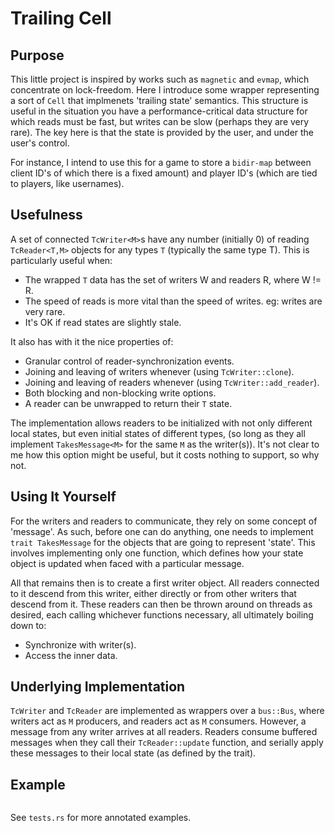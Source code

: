 # Trailing Cell

## Purpose
This little project is inspired by works such as `magnetic` and `evmap`, which concentrate on lock-freedom. Here I introduce some wrapper representing a sort of `Cell` that implmenets 'trailing state' semantics. This structure is useful in the situation you have a performance-critical data structure for which reads must be fast, but writes can be slow (perhaps they are very rare). The key here is that the state is provided by the user, and under the user's control.

For instance, I intend to use this for a game to store a `bidir-map` between client ID's of which there is a fixed amount) and player ID's (which are tied to players, like usernames).

## Usefulness

A set of connected `TcWriter<M>`s have any number (initially 0) of reading
`TcReader<T,M>` objects for any types `T` (typically the same type T).
This is particularly useful when:
 * The wrapped `T` data has the set of writers W and readers R, where W != R.
 * The speed of reads is more vital than the speed of writes.
      eg: writes are very rare.
 * It's OK if read states are slightly stale.
 
It also has with it the nice properties of:
 * Granular control of reader-synchronization events.
 * Joining and leaving of writers whenever (using `TcWriter::clone`).
 * Joining and leaving of readers whenever (using `TcWriter::add_reader`).
 * Both blocking and non-blocking write options.
 * A reader can be unwrapped to return their `T` state.

The implementation allows readers to be initialized with not only different
local states, but even initial states of different types, (so long as they
all implement `TakesMessage<M>` for the same `M` as the writer(s)). It's not
clear to me how this option might be useful, but it costs nothing to
support, so why not.

## Using It Yourself

For the writers and readers to communicate, they rely on some concept of 'message'. As such, before one can do anything, one needs to implement `trait TakesMessage` for the objects that are going to represent 'state'. This involves implementing only one function, which defines how your state object is updated when faced with a particular message.

All that remains then is to create a first writer object. All readers connected to it descend from this writer, either directly or from other writers that descend from it. These readers can then be thrown around on threads as desired, each calling whichever functions necessary, all ultimately boiling down to:
 * Synchronize with writer(s).
 * Access the inner data.

## Underlying Implementation

`TcWriter` and `TcReader` are implemented as wrappers over a `bus::Bus`, where writers act as `M` producers, and readers act as `M` consumers. However, a message from any writer arrives at all readers. Readers consume buffered messages when they call their `TcReader::update` function, and serially apply these messages to their local state (as defined by the trait).


## Example

```rust

```

See `tests.rs` for more annotated examples.